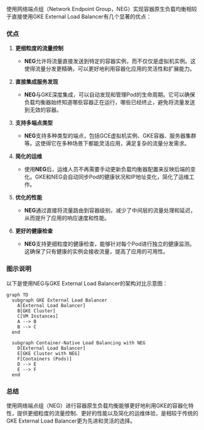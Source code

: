 使用网络端点组（Network Endpoint Group，NEG）实现容器原生负载均衡相较于直接使用GKE External Load Balancer有几个显著的优点：

### 优点

1. **更细粒度的流量控制**
   - **NEG**允许将流量直接发送到特定的容器实例，而不仅仅是虚拟机实例。这使得流量分发更精确，可以更好地利用容器化应用的灵活性和扩展能力。

2. **直接集成服务发现**
   - **NEG**与GKE深度集成，可以自动发现和管理Pod的生命周期。它可以确保负载均衡器始终知道哪些容器正在运行，哪些已经终止，避免将流量发送到无效的容器。

3. **支持多端点类型**
   - **NEG**支持多种类型的端点，包括GCE虚拟机实例、GKE容器、服务器集群等。这使得它在多种场景下都能灵活应用，满足复杂的流量分发需求。

4. **简化的运维**
   - 使用**NEG**后，运维人员不再需要手动更新负载均衡器配置来反映后端的变化。GKE和NEG会自动同步Pod的健康状况和IP地址变化，简化了运维工作。

5. **优化的性能**
   - **NEG**通过直接将流量路由到容器级别，减少了中间层的流量处理和延迟，从而提升了应用的响应速度和性能。

6. **更好的健康检查**
   - **NEG**支持更细粒度的健康检查，能够针对每个Pod进行独立的健康监测。这确保了只有健康的实例会接收流量，提高了应用的可用性。

### 图示说明

以下是使用NEG与GKE External Load Balancer的架构对比示意图：

```mermaid
graph TD
  subgraph GKE External Load Balancer
    A[External Load Balancer]
    B[GKE Cluster]
    C[VM Instances]
    A --> B
    B --> C
  end
  
  subgraph Container-Native Load Balancing with NEG
    D[External Load Balancer]
    E[GKE Cluster with NEG]
    F[Containers (Pods)]
    D --> E
    E --> F
  end
```

### 总结

使用网络端点组（NEG）进行容器原生负载均衡能够更好地利用GKE的容器化特性，提供更细粒度的流量控制、更好的性能以及简化的运维体验，是相较于传统的GKE External Load Balancer更为先进和灵活的选择。